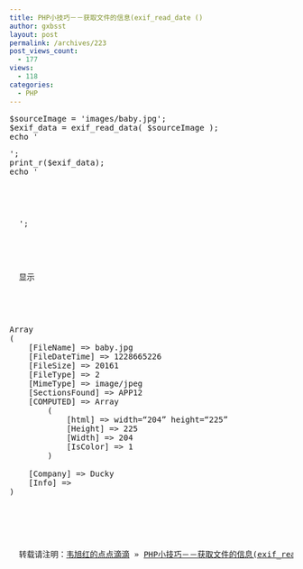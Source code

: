 ```yaml
---
title: PHP小技巧－－获取文件的信息(exif_read_date ()
author: gxbsst
layout: post
permalink: /archives/223
post_views_count:
  - 177
views:
  - 118
categories:
  - PHP
---
```

<pre lang="php">$sourceImage = 'images/baby.jpg'; 
$exif_data = exif_read_data( $sourceImage );
echo '<pre>';
print_r($exif_data); 
echo '</pre>


<p>
  '; 
</p>


<p>
  显示
</p>


<pre lang="php">

Array
(
    [FileName] => baby.jpg
    [FileDateTime] => 1228665226
    [FileSize] => 20161
    [FileType] => 2
    [MimeType] => image/jpeg
    [SectionsFound] => APP12
    [COMPUTED] => Array
        (
            [html] => width=“204” height=“225”
            [Height] => 225
            [Width] => 204
            [IsColor] => 1
        )

    [Company] => Ducky
    [Info] => 
)

</pre>


<p>
  转载请注明：<a href="http://www.weixuhong.com">韦旭红的点点滴滴</a> &raquo; <a href="http://www.weixuhong.com/archives/223">PHP小技巧－－获取文件的信息(exif_read_date ()</a>
</p>